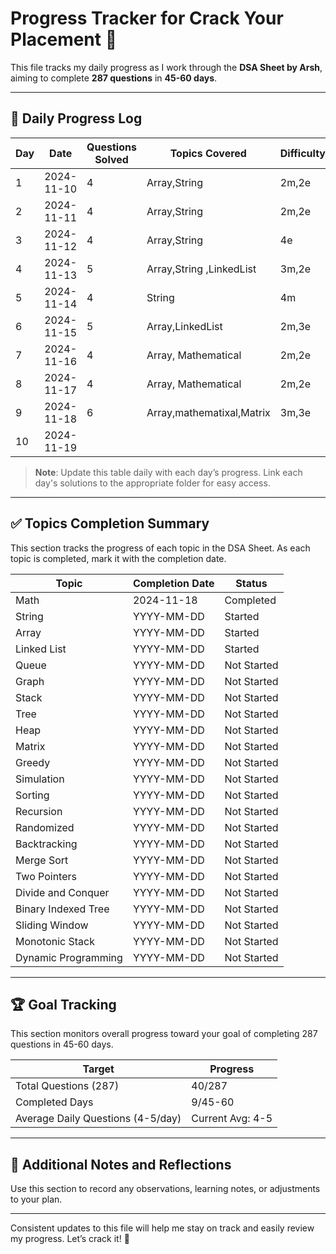 # Progress Tracker for Crack Your Placement 🚀

This file tracks my daily progress as I work through the **DSA Sheet by Arsh**, aiming to complete **287 questions** in **45-60 days**.

---

## 📅 Daily Progress Log

| Day | Date       | Questions Solved | Topics Covered       | Difficulty               |
|-----|------------|------------------|----------------------|----------------------------------|
| 1   | 2024-11-10 | 4                | Array,String       |     2m,2e
| 2   | 2024-11-11 | 4                | Array,String        |  2m,2e
| 3   | 2024-11-12 | 4                | Array,String           | 4e        | 
| 4 | 2024-11-13        |        5      | Array,String ,LinkedList                 | 3m,2e                              | ...                                    |
| 5  | 2024-11-14 |            4     | String           | 4m    | 
| 6   | 2024-11-15 |         5        |   Array,LinkedList      |  2m,3e       | 
| 7   | 2024-11-16 |          4       | Array, Mathematical           | 2m,2e        | 
| 8   | 2024-11-17 |          4       | Array, Mathematical       |  2m,2e       | 
| 9   | 2024-11-18 |            6     |   Array,mathematixal,Matrix    |  3m,3e     | 
| 10   | 2024-11-19 |                |           |     | 
> **Note**: Update this table daily with each day’s progress. Link each day's solutions to the appropriate folder for easy access.

---

## ✅ Topics Completion Summary

This section tracks the progress of each topic in the DSA Sheet. As each topic is completed, mark it with the completion date.

| Topic                  | Completion Date | Status      |
|------------------------|-----------------|-------------|
| Math                   | 2024-11-18      |  Completed  |
| String                 | YYYY-MM-DD      |  Started    |
| Array                  | YYYY-MM-DD      | Started     |
| Linked List            | YYYY-MM-DD      | Started     |
| Queue                  | YYYY-MM-DD      | Not Started |
| Graph                  | YYYY-MM-DD      | Not Started |
| Stack                  | YYYY-MM-DD      | Not Started |
| Tree                   | YYYY-MM-DD      | Not Started |
| Heap                   | YYYY-MM-DD      | Not Started |
| Matrix                 | YYYY-MM-DD      | Not Started |
| Greedy                 | YYYY-MM-DD      | Not Started |
| Simulation             | YYYY-MM-DD      | Not Started |
| Sorting                | YYYY-MM-DD      | Not Started |
| Recursion              | YYYY-MM-DD      | Not Started |
| Randomized             | YYYY-MM-DD      | Not Started |
| Backtracking           | YYYY-MM-DD      | Not Started |
| Merge Sort             | YYYY-MM-DD      | Not Started |
| Two Pointers           | YYYY-MM-DD      | Not Started |
| Divide and Conquer     | YYYY-MM-DD      | Not Started |
| Binary Indexed Tree    | YYYY-MM-DD      | Not Started |
| Sliding Window         | YYYY-MM-DD      | Not Started |
| Monotonic Stack        | YYYY-MM-DD      | Not Started |
| Dynamic Programming    | YYYY-MM-DD      | Not Started |

---

## 🏆 Goal Tracking

This section monitors overall progress toward your goal of completing 287 questions in 45-60 days.

| Target                             | Progress         |
|------------------------------------|------------------|
| Total Questions (287)              | 40/287           |
| Completed Days                     | 9/45-60         |
| Average Daily Questions (4-5/day)  | Current Avg: 4-5  |

---

## 🎯 Additional Notes and Reflections

Use this section to record any observations, learning notes, or adjustments to your plan.

---

Consistent updates to this file will help me stay on track and easily review my progress. Let’s crack it! 🚀
